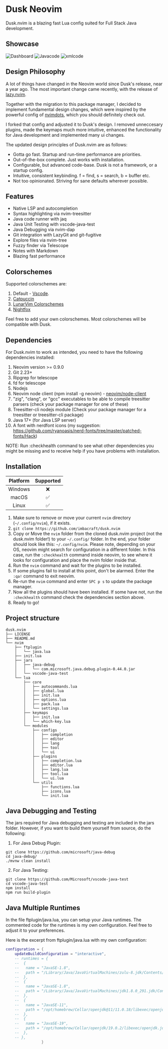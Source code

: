 # Dusk Neovim

Dusk.nvim is a blazing fast Lua config suited for Full Stack Java development.

## Showcase

<img src="./showcase/dashboard.png" alt="Dashboard" title="Dashboard">
<img src="./showcase/javacode.png" alt="Javacode" title="Javacode">
<img src="./showcase/xmlcode.png" alt="xmlcode" title="xmlcode">

## Design Philosophy

A lot of things have changed in the Neovim world since Dusk's release, near a year ago.
The most important change came recently, with the release of [lazy.nvim](https://github.com/folke/lazy.nvim).

Together with the migration to this package manager, I decided to implement fundamental design changes, which were inspired by the powerful config of [nvimdots](https://github.com/ayamir/nvimdots), which you should definitely check out.

I forked that config and adjusted it to Dusk's design.
I removed unneccesary plugins, made the keymaps much more intuitive, enhanced the functionality for Java development and implemented many ui changes.

The updated design principles of Dusk.nvim are as follows:

- Gotta go fast. Startup and run-time performance are priorities.
- Out-of-the-box complete. Just works with installation.
- Configurable, but advanced code-base. Dusk is not a framework, or a startup config.
- Intuitive, consistent keybinding. f = find, s = search, b = buffer etc.
- Not too opinionated. Striving for sane defaults wherever possible.

## Features

- Native LSP and autocompletion
- Syntax highlighting via nvim-treesitter
- Java code runner with jaq
- Java Unit Testing with vscode-java-test
- Java Debugging via nvim-dap
- Git integration with LazyGit and git-fugitive
- Explore files via nvim-tree
- Fuzzy finder via Telescope
- Notes with Markdown
- Blazing fast performance

## Colorschemes

Supported colorschemes are:

1. Default - [Vscode](https://github.com/Mofiqul/vscode.nvim).
2. [Catpuccin](https://github.com/catppuccin/nvim)
3. [LunarVim Colorschemes](https://github.com/LunarVim/Colorschemes)
4. [Nightfox](https://github.com/EdenEast/nightfox.nvim)

Feel free to add your own colorschemes.
Most colorschemes will be compatible with Dusk.

## Dependencies

For Dusk.nvim to work as intended, you need to have the following dependencies installed:

1. Neovim version >= 0.9.0
2. Git 2.23+
3. Ripgrep for telescope
4. fd for telescope
5. Nodejs
6. Neovim node client (npm install -g neovim) - [neovim/node-client](https://github.com/neovim/node-client)
7. "zig", "clang", or "gcc" executables to be able to compile treesitter parsers (check your package manager for one of these)
8. Treesitter-cli nodejs module (Check your package manager for a treesitter or treesitter-cli package)
9. Java 17+ (for Java LSP server)
10. A font with nerdfont icons (my suggestion: <https://github.com/ryanoasis/nerd-fonts/tree/master/patched-fonts/Hack>)

NOTE: Run :checkhealth command to see what other dependencies you might be missing and to receive help if you have problems with installation.

## Installation

| Platform | Supported |
| :------: | :-------: |
| Windows  |    ❌     |
|  macOS   |    ✅     |
|  Linux   |    ✅     |

1. Make sure to remove or move your current `nvim` directory (`~/.config/nvim`), if it exists.
2. `git clone https://github.com/imbacraft/dusk.nvim`
3. Copy or Move the `nvim` folder from the cloned dusk.nvim project (not the dusk.nvim folder!) to your `~/.config/` folder.
   In the end, your folder should look like this: `~/.config/nvim`. Please note, depending on your OS, neovim might search for configuration in a different folder. In this case, run the `:checkhealth` command inside neovim, to see where it looks for configuration and place the nvim folder inside that.
4. Run the `nvim` command and wait for the plugins to be installed.
5. If some plugins fail to install at this point, don't be alarmed. Enter the `:qa!` command to exit neovim.
6. Re-run the `nvim` command and enter `SPC p s` to update the package manager.
7. Now all the plugins should have been installed. If some have not, run the `:checkhealth` command check the dependencies section above.
8. Ready to go!

## Project structure

```shell
dusk.nvim
├── LICENSE
├── README.md
└── nvim
    ├── ftplugin
    │   └── java.lua
    ├── init.lua
    ├── jars
    │   ├── java-debug
    │   │   └── com.microsoft.java.debug.plugin-0.44.0.jar
    │   └── vscode-java-test
    └── lua
        ├── core
        │   ├── autocommands.lua
        │   ├── global.lua
        │   ├── init.lua
        │   ├── options.lua
        │   ├── pack.lua
        │   └── settings.lua
        ├── keymaps
        │   ├── init.lua
        │   └── which-key.lua
        └── modules
            ├── configs
            │   ├── completion
            │   ├── editor
            │   ├── lang
            │   ├── tool
            │   └── ui
            ├── plugins
            │   ├── completion.lua
            │   ├── editor.lua
            │   ├── lang.lua
            │   ├── tool.lua
            │   └── ui.lua
            └── utils
                ├── functions.lua
                ├── icons.lua
                └── init.lua
```

## Java Debugging and Testing

The jars required for Java debugging and testing are included in the jars folder.
However, if you want to build them yourself from source, do the following:

1. For Java Debug Plugin:

```
git clone https://github.com/microsoft/java-debug
cd java-debug/
./mvnw clean install
```

2. For Java Testing:

```
git clone https://github.com/Microsoft/vscode-java-test
cd vscode-java-test
npm install
npm run build-plugin
```

## Java Multiple Runtimes

In the file ftplugin/java.lua, you can setup your Java runtimes.
The commented code for the runtimes is my own configuration.
Feel free to adjust it to your preferences.

Here is the excerpt from ftplugin/java.lua with my own configuration:

```lua
configuration = {
    updateBuildConfiguration = "interactive",
    -- runtimes = {
    --  {
    --   name = "JavaSE-1.8",
    --   path = "/Library/Java/JavaVirtualMachines/zulu-8.jdk/Contents/Home",
    --  },
    --  {
    --   name = "JavaSE-1.8",
    --   path = "/Library/Java/JavaVirtualMachines/jdk1.8.0_291.jdk/Contents/Home",
    --  },
    --  {
    --   name = "JavaSE-11",
    --   path = "/opt/homebrew/Cellar/openjdk@11/11.0.18/libexec/openjdk.jdk/Contents/Home",
    --  },
    --  {
    --   name = "JavaSE-19",
    --   path = "/opt/homebrew/Cellar/openjdk/19.0.2/libexec/openjdk.jdk/Contents/Home",
    --  },
    -- },
                }

```
